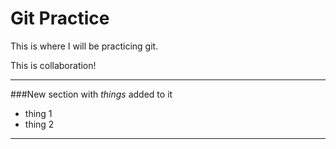 # Git Practice

This is where I will be practicing git.


This is collaboration!

---
###New section with *things* added to it

  * thing 1
  * thing 2

  ---
